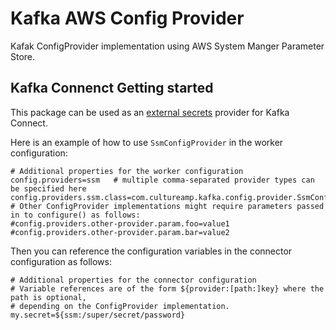 # Kafka AWS Config Provider

Kafak ConfigProvider implementation using AWS System Manger Parameter Store.

## Kafka Connenct Getting started

This package can be used as an [external secrets](https://docs.confluent.io/current/connect/security.html#externalizing-secrets) provider for Kafka Connect.

Here is an example of how to use `SsmConfigProvider` in the worker configuration:

```
# Additional properties for the worker configuration
config.providers=ssm   # multiple comma-separated provider types can be specified here
config.providers.ssm.class=com.cultureamp.kafka.config.provider.SsmConfingProvider
# Other ConfigProvider implementations might require parameters passed in to configure() as follows:
#config.providers.other-provider.param.foo=value1
#config.providers.other-provider.param.bar=value2
```

Then you can reference the configuration variables in the connector configuration as follows:

```
# Additional properties for the connector configuration
# Variable references are of the form ${provider:[path:]key} where the path is optional,
# depending on the ConfigProvider implementation.
my.secret=${ssm:/super/secret/password}
```
